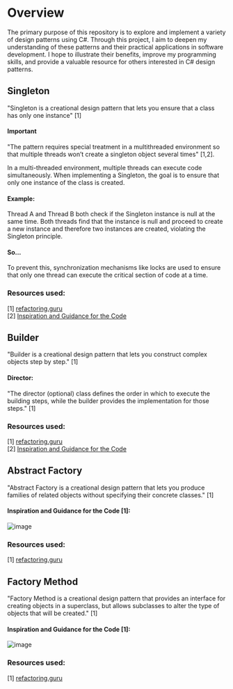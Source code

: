 # Overview

The primary purpose of this repository is to explore and implement a variety of design patterns using C#. Through this project, I aim to deepen my understanding of these patterns and their practical applications in software development. I hope to illustrate their benefits, improve my programming skills, and provide a valuable resource for others interested in C# design patterns. 

## Singleton
"Singleton is a creational design pattern that lets you ensure that a class has only one instance" [1]
#### Important
"The pattern requires special treatment in a multithreaded environment so that multiple threads won’t create a singleton object several times" [1,2].

In a multi-threaded environment, multiple threads can execute code simultaneously. When implementing a Singleton, the goal is to ensure that only one instance of the class is created.  
#### Example:
Thread A and Thread B both check if the Singleton instance is null at the same time. Both threads find that the instance is null and proceed to create a new instance and therefore two instances are created, violating the Singleton principle.
#### So...

To prevent this, synchronization mechanisms like locks are used to ensure that only one thread can execute the critical section of code at a time.

### Resources used:
[1] [refactoring.guru](https://refactoring.guru/design-patterns/singleton)  
[2] [Inspiration and Guidance for the Code](https://www.youtube.com/watch?v=r6Y0SmbufmU)


## Builder
"Builder is a creational design pattern that lets you construct complex objects step by step." [1]
#### Director:
"The director (optional) class defines the order in which to execute the building steps, while the builder provides the implementation for those steps." [1]

### Resources used:
[1] [refactoring.guru](https://refactoring.guru/design-patterns/builder)  
[2] [Inspiration and Guidance for the Code](https://www.youtube.com/watch?v=MaY_MDdWkQw)


## Abstract Factory
"Abstract Factory is a creational design pattern that lets you produce families of related objects without specifying their concrete classes." [1]
#### Inspiration and Guidance for the Code [1]:  
![image](https://github.com/user-attachments/assets/216b009c-38e6-42c7-9d1b-1c1dfa6e19f1)

### Resources used:
[1] [refactoring.guru](https://refactoring.guru/design-patterns/abstract-factory)  

## Factory Method
"Factory Method is a creational design pattern that provides an interface for creating objects in a superclass, but allows subclasses to alter the type of objects that will be created." [1]
#### Inspiration and Guidance for the Code [1]:  
![image](https://github.com/user-attachments/assets/a55c4611-6d73-4885-a92a-34c6c86dc2a1)


### Resources used:
[1] [refactoring.guru](https://refactoring.guru/design-patterns/factory-method)  

